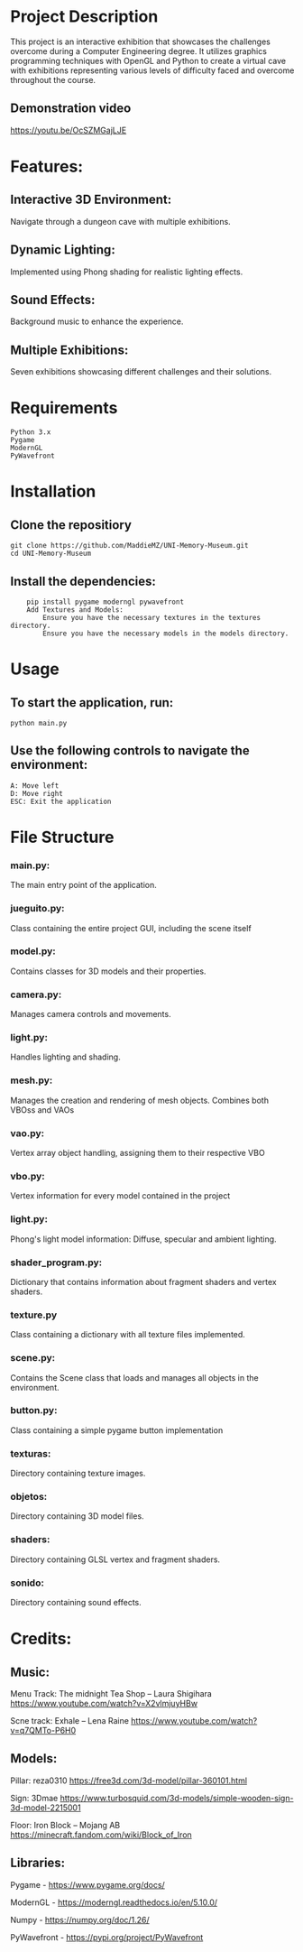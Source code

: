 # Project Description

This project is an interactive exhibition that showcases the challenges overcome during a Computer Engineering degree. It utilizes graphics programming techniques with OpenGL and Python to create a virtual cave with exhibitions representing various levels of difficulty faced and overcome throughout the course.

## Demonstration video
  https://youtu.be/OcSZMGajLJE
  
# Features:

  ## Interactive 3D Environment: 
  Navigate through a dungeon cave with multiple exhibitions.
  
  ## Dynamic Lighting: 
  Implemented using Phong shading for realistic lighting effects.
  
  ## Sound Effects: 
  Background music to enhance the experience.
    
  ## Multiple Exhibitions: 
  Seven exhibitions showcasing different challenges and their solutions.

# Requirements

    Python 3.x
    Pygame
    ModernGL
    PyWavefront

# Installation
## Clone the repositiory
```
git clone https://github.com/MaddieMZ/UNI-Memory-Museum.git
cd UNI-Memory-Museum
```
## Install the dependencies:

```
    pip install pygame moderngl pywavefront
    Add Textures and Models:
        Ensure you have the necessary textures in the textures directory.
        Ensure you have the necessary models in the models directory.
```
# Usage

## To start the application, run:
```
python main.py
```
## Use the following controls to navigate the environment:

    A: Move left
    D: Move right
    ESC: Exit the application

# File Structure

  ### main.py: 
  The main entry point of the application.
  
  ### jueguito.py: 
  Class containing the entire project GUI, including the scene itself
  
  ### model.py: 
  Contains classes for 3D models and their properties.
  
  ### camera.py: 
  Manages camera controls and movements.
  
  ### light.py: 
  Handles lighting and shading.
  
  ### mesh.py: 
  Manages the creation and rendering of mesh objects. Combines both VBOss and VAOs

  ### vao.py:
  Vertex array object handling, assigning them to their respective VBO

  ### vbo.py:
  Vertex information for every model contained in the project

  ### light.py:
  Phong's light model information: Diffuse, specular and ambient lighting.

  ### shader_program.py:
  Dictionary that contains information about fragment shaders and vertex shaders.

  ### texture.py
  Class containing a dictionary with all texture files implemented.
  
  ### scene.py: 
  Contains the Scene class that loads and manages all objects in the environment.

  ### button.py:
  Class containing a simple pygame button implementation
  
  ### texturas: 
  Directory containing texture images.
  
  ### objetos: 
  Directory containing 3D model files.

  ### shaders:
  Directory containing GLSL vertex and fragment shaders.
  
  ### sonido:
  Directory containing sound effects.
  
  # Credits:

  ## Music:

Menu Track: The midnight Tea Shop – Laura Shigihara
https://www.youtube.com/watch?v=X2vlmjuyHBw

Scne track: Exhale – Lena Raine
https://www.youtube.com/watch?v=q7QMTo-P6H0

## Models:

Pillar: reza0310
https://free3d.com/3d-model/pillar-360101.html

Sign: 3Dmae
https://www.turbosquid.com/3d-models/simple-wooden-sign-3d-model-2215001

Floor: Iron Block – Mojang AB
https://minecraft.fandom.com/wiki/Block_of_Iron

## Libraries:

Pygame - https://www.pygame.org/docs/

ModernGL - https://moderngl.readthedocs.io/en/5.10.0/

Numpy - https://numpy.org/doc/1.26/

PyWavefront - https://pypi.org/project/PyWavefront
